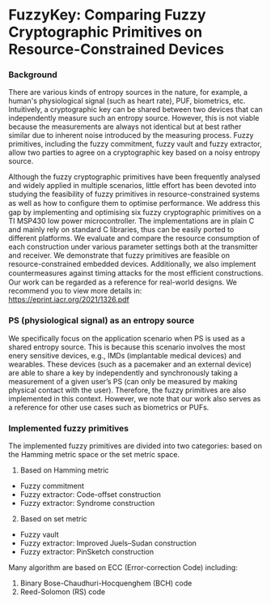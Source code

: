 # FuzzyKey: Comparing Fuzzy Cryptographic Primitives on Resource-Constrained Devices

### Background

There are various kinds of entropy sources in the nature, for example, a human's physiological signal (such as heart rate), PUF, biometrics, etc. Intuitively, a cryptographic key can be shared between two devices that can independently measure such an entropy source. However, this is not viable because the measurements are always not identical but at best rather similar due to inherent noise introduced by the measuring process. Fuzzy primitives, including the fuzzy commitment, fuzzy vault and fuzzy extractor, allow two parties to agree on a cryptographic key based on a noisy entropy source.

Although the fuzzy cryptographic primitives have been frequently analysed and widely applied in multiple scenarios, little effort has been devoted into studying the feasibility of fuzzy primitives in resource-constrained systems as well as how to conﬁgure them to optimise performance. We address this gap by implementing and optimising six fuzzy cryptographic primitives on a TI MSP430 low power microcontroller. The implementations are in plain C and mainly rely on standard C libraries, thus can be easily ported to different platforms. We evaluate and compare the resource consumption of each construction under various parameter settings both at the transmitter and receiver. We demonstrate that fuzzy primitives are feasible on resource-constrained embedded devices. Additionally, we also implement countermeasures against timing attacks for the most eﬃcient constructions. Our work can be regarded as a reference for real-world designs. We recommend you to view more details in: https://eprint.iacr.org/2021/1326.pdf

### PS (physiological signal) as an entropy source

We specifically focus on the application scenario when PS is used as a shared entropy source. This is because this scenario involves the most enery sensitive devices, e.g., IMDs (implantable medical devices) and wearables. These devices (such as a pacemaker and an external device) are able to share a key by independently and synchronously taking a measurement of a given user’s PS (can only be measured by making physical contact with the user). Therefore, the fuzzy primitives are also implemented in this context. However, we note that our work also serves as a reference for other use cases such as biometrics or PUFs.

### Implemented fuzzy primitives

The implemented fuzzy primitives are divided into two categories: based on the Hamming metric space or the set metric space.
1. Based on Hamming metric
- Fuzzy commitment
- Fuzzy extractor: Code-offset construction 
- Fuzzy extractor: Syndrome construction
2. Based on set metric
- Fuzzy vault
- Fuzzy extractor: Improved Juels–Sudan construction
- Fuzzy extractor: PinSketch construction

Many algorithm are based on ECC (Error-correction Code) including:
1. Binary Bose-Chaudhuri-Hocquenghem (BCH) code
2. Reed-Solomon (RS) code





